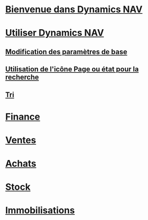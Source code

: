 # [Bienvenue dans Dynamics NAV](index.md)

# [Utiliser Dynamics NAV](ui-work-product.md)
## [Modification des paramètres de base](ui-change-basic-settings.md)
## [Utilisation de l'icône Page ou état pour la recherche](ui-search.md)
## [Tri](ui-sorting.md)

# [Finance](finance-setup.md)
# [Ventes](sales-manage-sales.md)
# [Achats](purchasing-manage-purchasing.md)
# [Stock](inventory-manage-inventory.md)
# [Immobilisations](fa-manage.md)
